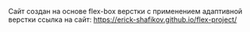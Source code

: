 Сайт создан на основе flex-box верстки с применением адаптивной верстки
ссылка на сайт: https://erick-shafikov.github.io/flex-project/
